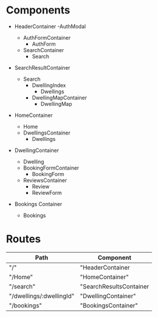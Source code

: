 # Components

- HeaderContainer
  -AuthModal
    - AuthFormContainer
      - AuthForm
  - SearchContainer
    - Search

- SearchResultContainer
  - Search
    - DwellingIndex
      - Dwellings
    - DwellingMapContainer
      - DwellingMap

- HomeContainer
  - Home
  - DwellingsContainer
    - Dwellings

- DwellingContainer
  - Dwelling
  - BookingFormContainer
    - BookingForm
  - ReviewsContainer
    - Review
    - ReviewForm

- Bookings Container
  - Bookings

#
# Routes

| Path | Component |
| --- | --- |
| "/" | "HeaderContainer |
| "/Home" | "HomeContainer" |
| "/search" | "SearchResultsContainer |
| "/dwellings/:dwellingId" | "DwellingContainer" |
| "/bookings" | "BookingsContainer" |
